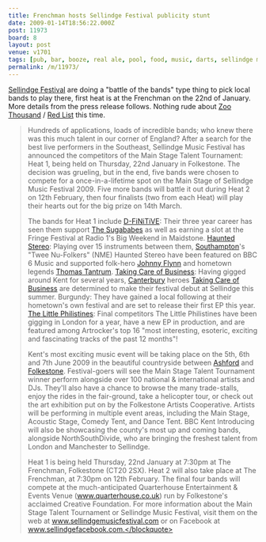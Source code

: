 ```yaml
---
title: Frenchman hosts Sellindge Festival publicity stunt
date: 2009-01-14T18:56:22.000Z
post: 11973
board: 8
layout: post
venue: v1701
tags: [pub, bar, booze, real ale, pool, food, music, darts, sellindge music festival, music, gig, concert, competition, battle of the bands, folkestone, sellindge festival, zoo thousand, red list]
permalink: /m/11973/
---
```

<a href="/wiki/sellindge+festival">Sellindge Festival</a> are doing a "battle of the bands" type thing to pick local bands to play there, first heat is at the Frenchman on the 22nd of January. More details from the press release follows. Nothing rude about <a href="/wiki/zoo+thousand">Zoo Thousand</a> / <a href="/wiki/red+list">Red List</a> this time.

<blockquote>Hundreds of applications, loads of incredible bands; who knew there was this much talent in our corner of England? After a search for the best live performers in the Southeast, Sellindge Music Festival has announced the competitors of the Main Stage Talent Tournament: Heat 1, being held on Thursday, 22nd January in Folkestone. The decision was grueling, but in the end, five bands were chosen to compete for a once-in-a-lifetime spot on the Main Stage of Sellindge Music Festival 2009. Five more bands will battle it out during Heat 2 on 12th February, then four finalists (two from each Heat) will play their hearts out for the big prize on 14th March.

The bands for Heat 1 include <a href="https://www.google.co.uk/search?q=d-finitive">D-FiNiTiVE</a>: Their three year career has seen them support <a href="/wiki/sugababes">The Sugababes</a> as well as earning a slot at the Fringe Festival at Radio 1's Big Weekend in Maidstone. <a href="https://www.google.co.uk/search?q=haunted+stereo">Haunted Stereo</a>: Playing over 15 instruments between them, <a href="/wiki/southampton">Southampton</a>'s "Twee Nu-Folkers" (NME) Haunted Stereo have been featured on BBC 6 Music and supported folk-hero <a href="https://www.google.co.uk/search?q=johnny+flynn">Johnny Flynn</a> and hometown legends <a href="https://www.google.co.uk/search?q=thomas+tantrum">Thomas Tantrum</a>. <a href="https://www.google.co.uk/search?q=taking+care+of+business">Taking Care of Business</a>: Having gigged around Kent for several years, <a href="/wiki/canterbury">Canterbury</a> heroes <a href="https://www.google.co.uk/search?q=taking+care+of+business">Taking Care of Business</a> are determined to make their festival debut at Sellindge this summer. Burgundy: They have gained a local following at their hometown's own festival and are set to release their first EP this year. <a href="https://www.google.co.uk/search?q=little+philistines">The Little Philistines</a>: Final competitors The Little Philistines have been gigging in London for a year, have a new EP in production, and are featured among Artrocker's top 16 "most interesting, esoteric, exciting and fascinating tracks of the past 12 months"!

Kent's most exciting music event will be taking place on the 5th, 6th and 7th June 2009 in the beautiful countryside between <a href="/wiki/ashford">Ashford</a> and <a href="/wiki/folkestone">Folkestone</a>. Festival-goers will see the Main Stage Talent Tournament winner perform alongside over 100 national & international artists and DJs. They'll also have a chance to browse the many trade-stalls, enjoy the rides in the fair-ground, take a helicopter tour, or check out the art exhibition put on by the Folkestone Artists Cooperative. Artists will be performing in multiple event areas, including the Main Stage, Acoustic Stage, Comedy Tent, and Dance Tent. BBC Kent Introducing will also be showcasing the county's most up and coming bands, alongside NorthSouthDivide, who are bringing the freshest talent from London and Manchester to Sellindge.

Heat 1 is being held Thursday, 22nd January at 7:30pm at The Frenchman, Folkestone (CT20 2SX). Heat 2 will also take place at The Frenchman, at 7:30pm on 12th February. The final four bands will compete at the much-anticipated Quarterhouse Entertainment & Events Venue (www.quarterhouse.co.uk) run by Folkestone's acclaimed Creative Foundation. For more information about the Main Stage Talent Tournament or Sellindge Music Festival, visit them on the web at www.sellindgemusicfestival.com or on Facebook at www.sellindgefacebook.com.</blockquote>
